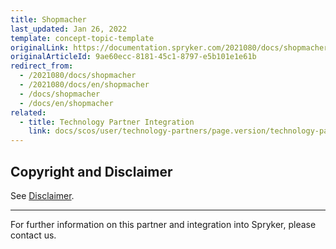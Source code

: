 ```yaml
---
title: Shopmacher
last_updated: Jan 26, 2022
template: concept-topic-template
originalLink: https://documentation.spryker.com/2021080/docs/shopmacher
originalArticleId: 9ae60ecc-8181-45c1-8797-e5b101e1e61b
redirect_from:
  - /2021080/docs/shopmacher
  - /2021080/docs/en/shopmacher
  - /docs/shopmacher
  - /docs/en/shopmacher
related:
  - title: Technology Partner Integration
    link: docs/scos/user/technology-partners/page.version/technology-partner-integration.html
---
```


## Copyright and Disclaimer

See [Disclaimer](https://github.com/spryker/spryker-documentation).

---
For further information on this partner and integration into Spryker, please contact us.

<div class="hubspot-form js-hubspot-form" data-portal-id="2770802" data-form-id="163e11fb-e833-4638-86ae-a2ca4b929a41" id="hubspot-1"></div>
